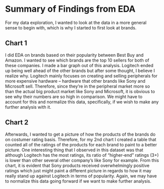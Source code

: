 # Summary of Findings from EDA

For my data exploration, I wanted to look at the data in a more general sense to begin with, which is why I started to first look at brands.

## Chart 1 

I did EDA on brands based on their popularity between Best Buy and Amazon. I wanted to see which brands are the top 10 sellers for both of these companies. I made a bar graph out of this analysis. Logitech ended up being well ahead of the other brands but after some thought, I believe I realize why. Logitech mainly focuses on creating and selling peripherals for more expensive hardware – hardware that other brands like Sony and Microsoft sell. Therefore, since they’re in the peripheral market more so than the actual big product market like Sony and Microsoft, it is obvious to see why their numbers are so high in comparison. We might have to account for this and normalize this data, specifically, if we wish to make any further analysis with it.

## Chart 2 

Afterwards, I wanted to get a picture of how the products of the brands do on costumer rating basis. Therefore, for my 2nd chart I created a table that counted all of the ratings of the products for each brand to paint to a better picture. One interesting thing that I observed in this dataset was that although Logitech has the most ratings, its ratio of “higher-end” ratings (3+) is lower than other several other company’s like Sony for example. From this chart, it is evident that Sony products received overwhelmingly positive ratings which just might paint a different picture in regards to how it may really stand up against Logitech in terms of popularity.  Again, we may have to normalize this data going forward if we want to make further analysis. 
